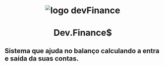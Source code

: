 <h1 align="center">
  
![logo devFinance](https://user-images.githubusercontent.com/63085957/105560724-68cce980-5cf3-11eb-9434-57222e072f9c.png) 

</h1>

<h1 align="center"> Dev.Finance$ </h1>
<h2> Sistema que ajuda no balanço calculando a entra e saída da suas contas. </h2>
